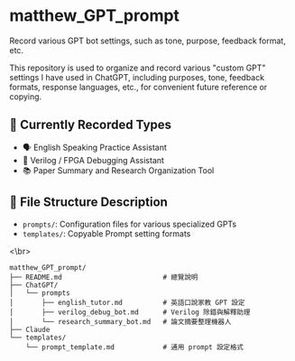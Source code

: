 # matthew_GPT_prompt
Record various GPT bot settings, such as tone, purpose, feedback format, etc.

This repository is used to organize and record various "custom GPT" settings I have used in ChatGPT, including purposes, tone, feedback formats, response languages, etc., for convenient future reference or copying.

## 📌 Currently Recorded Types

- 🗣 English Speaking Practice Assistant
- 🔧 Verilog / FPGA Debugging Assistant
- 📚 Paper Summary and Research Organization Tool

## 📂 File Structure Description

- `prompts/`: Configuration files for various specialized GPTs
- `templates/`: Copyable Prompt setting formats

<\br>

```text
matthew_GPT_prompt/
├── README.md                         # 總覽說明
├── ChatGPT/
│   └── prompts
│       ├── english_tutor.md          # 英語口說家教 GPT 設定
│       ├── verilog_debug_bot.md      # Verilog 除錯與解釋助理
│       └── research_summary_bot.md   # 論文摘要整理機器人
├── Claude
└── templates/
    └── prompt_template.md            # 通用 prompt 設定格式
```
